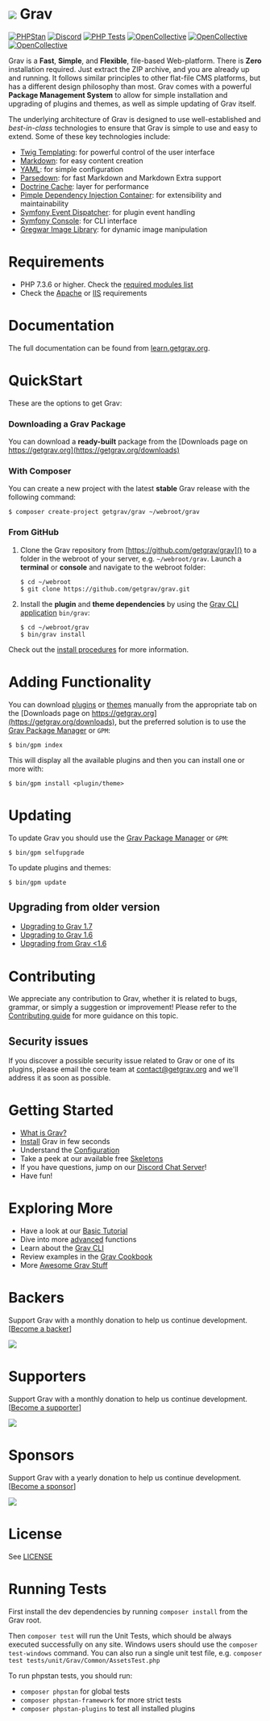 # ![](https://avatars1.githubusercontent.com/u/8237355?v=2&s=50) Grav

[![PHPStan](https://edas-hz.oss-cn-hangzhou.aliyuncs.com/edas-apps/charts-store/grav/image/PHPStan-enabled-brightgreen.svg)](https://github.com/phpstan/phpstan)
[![Discord](https://edas-hz.oss-cn-hangzhou.aliyuncs.com/edas-apps/charts-store/grav/image/501836936584101899.svg)](https://chat.getgrav.org)
 [![PHP Tests](https://edas-hz.oss-cn-hangzhou.aliyuncs.com/edas-apps/charts-store/grav/image/badge.svg)](https://github.com/getgrav/grav/actions?query=workflow%3A%22PHP+Tests%22) [![OpenCollective](https://edas-hz.oss-cn-hangzhou.aliyuncs.com/edas-apps/charts-store/grav/image/68747470733a2f2f6f70656e636f6c6c6563746976652e636f6d2f677261762f74696572732f6261636b6572732f62616467652e7376673f6c6162656c3d4261636b65727326636f6c6f723d627269676874677265656e.svg)](#backers) [![OpenCollective](https://edas-hz.oss-cn-hangzhou.aliyuncs.com/edas-apps/charts-store/grav/image/68747470733a2f2f6f70656e636f6c6c6563746976652e636f6d2f677261762f74696572732f737570706f72746572732f62616467652e7376673f6c6162656c3d537570706f727465727326636f6c6f723d627269676874677265656e.svg)](#supporters) [![OpenCollective](https://edas-hz.oss-cn-hangzhou.aliyuncs.com/edas-apps/charts-store/grav/image/68747470733a2f2f6f70656e636f6c6c6563746976652e636f6d2f677261762f74696572732f73706f6e736f72732f62616467652e7376673f6c6162656c3d53706f6e736f727326636f6c6f723d627269676874677265656e.svg)](#sponsors)

Grav is a **Fast**, **Simple**, and **Flexible**, file-based Web-platform.  There is **Zero** installation required.  Just extract the ZIP archive, and you are already up and running.  It follows similar principles to other flat-file CMS platforms, but has a different design philosophy than most. Grav comes with a powerful **Package Management System** to allow for simple installation and upgrading of plugins and themes, as well as simple updating of Grav itself.

The underlying architecture of Grav is designed to use well-established and _best-in-class_ technologies to ensure that Grav is simple to use and easy to extend. Some of these key technologies include:

* [Twig Templating](https://twig.symfony.com/): for powerful control of the user interface
* [Markdown](https://en.wikipedia.org/wiki/Markdown): for easy content creation
* [YAML](https://yaml.org): for simple configuration
* [Parsedown](https://parsedown.org/): for fast Markdown and Markdown Extra support
* [Doctrine Cache](https://www.doctrine-project.org/projects/doctrine-orm/en/latest/reference/caching.html): layer for performance
* [Pimple Dependency Injection Container](https://github.com/silexphp/Pimple): for extensibility and maintainability
* [Symfony Event Dispatcher](https://symfony.com/doc/current/components/event_dispatcher/introduction.html): for plugin event handling
* [Symfony Console](https://symfony.com/doc/current/components/console/introduction.html): for CLI interface
* [Gregwar Image Library](https://github.com/Gregwar/Image): for dynamic image manipulation

# Requirements

- PHP 7.3.6 or higher. Check the [required modules list](https://learn.getgrav.org/basics/requirements#php-requirements)
- Check the [Apache](https://learn.getgrav.org/basics/requirements#apache-requirements) or [IIS](https://learn.getgrav.org/basics/requirements#iis-requirements) requirements

# Documentation

The full documentation can be found from [learn.getgrav.org](https://learn.getgrav.org).

# QuickStart

These are the options to get Grav:

### Downloading a Grav Package

You can download a **ready-built** package from the [Downloads page on https://getgrav.org](https://getgrav.org/downloads)

### With Composer

You can create a new project with the latest **stable** Grav release with the following command:

```
$ composer create-project getgrav/grav ~/webroot/grav
```

### From GitHub

1. Clone the Grav repository from [https://github.com/getgrav/grav]() to a folder in the webroot of your server, e.g. `~/webroot/grav`. Launch a **terminal** or **console** and navigate to the webroot folder:
   ```
   $ cd ~/webroot
   $ git clone https://github.com/getgrav/grav.git
   ```

2. Install the **plugin** and **theme dependencies** by using the [Grav CLI application](https://learn.getgrav.org/advanced/grav-cli) `bin/grav`:
   ```
   $ cd ~/webroot/grav
   $ bin/grav install
   ```

Check out the [install procedures](https://learn.getgrav.org/basics/installation) for more information.

# Adding Functionality

You can download [plugins](https://getgrav.org/downloads/plugins) or [themes](https://getgrav.org/downloads/themes) manually from the appropriate tab on the [Downloads page on https://getgrav.org](https://getgrav.org/downloads), but the preferred solution is to use the [Grav Package Manager](https://learn.getgrav.org/advanced/grav-gpm) or `GPM`:

```
$ bin/gpm index
```

This will display all the available plugins and then you can install one or more with:

```
$ bin/gpm install <plugin/theme>
```

# Updating

To update Grav you should use the [Grav Package Manager](https://learn.getgrav.org/advanced/grav-gpm) or `GPM`:

```
$ bin/gpm selfupgrade
```

To update plugins and themes:

```
$ bin/gpm update
```

## Upgrading from older version

* [Upgrading to Grav 1.7](https://learn.getgrav.org/16/advanced/grav-development/grav-17-upgrade-guide)
* [Upgrading to Grav 1.6](https://learn.getgrav.org/16/advanced/grav-development/grav-16-upgrade-guide)
* [Upgrading from Grav <1.6](https://learn.getgrav.org/16/advanced/grav-development/grav-15-upgrade-guide)

# Contributing
We appreciate any contribution to Grav, whether it is related to bugs, grammar, or simply a suggestion or improvement! Please refer to the [Contributing guide](CONTRIBUTING.md) for more guidance on this topic.

## Security issues
If you discover a possible security issue related to Grav or one of its plugins, please email the core team at contact@getgrav.org and we'll address it as soon as possible.

# Getting Started

* [What is Grav?](https://learn.getgrav.org/basics/what-is-grav)
* [Install](https://learn.getgrav.org/basics/installation) Grav in few seconds
* Understand the [Configuration](https://learn.getgrav.org/basics/grav-configuration)
* Take a peek at our available free [Skeletons](https://getgrav.org/downloads/skeletons)
* If you have questions, jump on our [Discord Chat Server](https://chat.getgrav.org)!
* Have fun!

# Exploring More

* Have a look at our [Basic Tutorial](https://learn.getgrav.org/basics/basic-tutorial)
* Dive into more [advanced](https://learn.getgrav.org/advanced) functions
* Learn about the [Grav CLI](https://learn.getgrav.org/cli-console/grav-cli)
* Review examples in the [Grav Cookbook](https://learn.getgrav.org/cookbook)
* More [Awesome Grav Stuff](https://github.com/getgrav/awesome-grav)

# Backers
Support Grav with a monthly donation to help us continue development. [[Become a backer](https://opencollective.com/grav/contribute)]

<img src="https://edas-hz.oss-cn-hangzhou.aliyuncs.com/edas-apps/charts-store/grav/image/68747470733a2f2f6f70656e636f6c6c6563746976652e636f6d2f677261762f74696572732f6261636b6572732e7376673f6176617461724865696768743d33362677696474683d363030.svg" />


# Supporters
Support Grav with a monthly donation to help us continue development. [[Become a supporter](https://opencollective.com/grav/contribute)]

<img src="https://edas-hz.oss-cn-hangzhou.aliyuncs.com/edas-apps/charts-store/grav/image/68747470733a2f2f6f70656e636f6c6c6563746976652e636f6d2f677261762f74696572732f737570706f72746572732e7376673f6176617461724865696768743d33362677696474683d363030.svg" />


# Sponsors
Support Grav with a yearly donation to help us continue development. [[Become a sponsor](https://opencollective.com/grav/contribute)]

<img src="https://edas-hz.oss-cn-hangzhou.aliyuncs.com/edas-apps/charts-store/grav/image/68747470733a2f2f6f70656e636f6c6c6563746976652e636f6d2f677261762f74696572732f73706f6e736f72732e7376673f6176617461724865696768743d33362677696474683d363030.svg" />

# License

See [LICENSE](LICENSE.txt)


[gitflow-model]: http://nvie.com/posts/a-successful-git-branching-model/
[gitflow-extensions]: https://github.com/nvie/gitflow

# Running Tests

First install the dev dependencies by running `composer install` from the Grav root.

Then `composer test` will run the Unit Tests, which should be always executed successfully on any site.
Windows users should use the `composer test-windows` command.
You can also run a single unit test file, e.g. `composer test tests/unit/Grav/Common/AssetsTest.php`

To run phpstan tests, you should run:

* `composer phpstan` for global tests
* `composer phpstan-framework` for more strict tests
* `composer phpstan-plugins` to test all installed plugins

